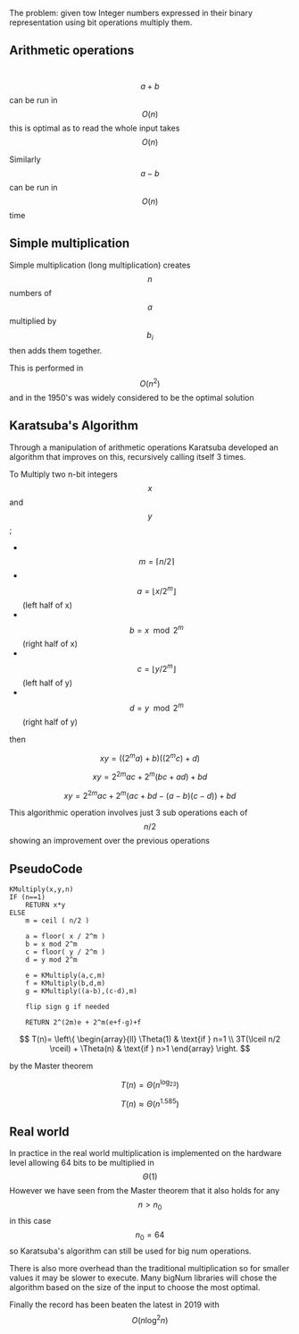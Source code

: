 The problem: given tow Integer numbers expressed in their binary representation using bit operations multiply them.

## Arithmetic operations

&nbsp; $$a+b$$ can be run in $$O(n)$$ this is optimal as to read the whole input takes $$O(n)$$ 

Similarly $$a-b$$ can be run in $$O(n)$$ time 

## Simple multiplication

Simple multiplication (long multiplication) creates $$n$$ numbers of $$a$$ multiplied by $$b_i$$ then adds them together.

This is performed in $$O(n^2)$$ and in the 1950's was widely considered to be the optimal solution

## Karatsuba's Algorithm

Through a manipulation of arithmetic operations Karatsuba developed an algorithm that improves on this, recursively calling itself 3 times.

To Multiply two n-bit integers $$x$$ and $$y$$;

* &nbsp; $$m = \lceil n/2 \rceil$$
* &nbsp; $$a = \lfloor x/2^m \rfloor$$ (left half of x)
* &nbsp; $$b = x \mod 2^m \text{}$$  (right half of x)
* &nbsp; $$c = \lfloor y/2^m \rfloor$$ (left half of y)
* &nbsp; $$d = y \mod 2^m \text{}$$  (right half of y)

then 

$$
xy = ((2^ma)+b)((2^mc)+d)
$$

$$
xy = 2^{2m}ac + 2^m(bc + ad) + bd
$$

$$
xy = 2^{2m}ac + 2^m(ac + bd-(a-b)(c-d)) + bd
$$

This algorithmic operation involves just 3 sub operations each of $$n/2$$ showing an improvement over the previous operations

## PseudoCode

```
KMultiply(x,y,n)
IF (n==1)
    RETURN x*y
ELSE
    m = ceil ( n/2 )

    a = floor( x / 2^m )
    b = x mod 2^m
    c = floor( y / 2^m )
    d = y mod 2^m

    e = KMultiply(a,c,m)
    f = KMultiply(b,d,m)
    g = KMultiply((a-b),(c-d),m)

    flip sign g if needed

    RETURN 2^(2m)e + 2^m(e+f-g)+f
```

$$
T(n)=
\left\{
\begin{array}{ll}
      \Theta(1) & \text{if } n=1 \\
      3T(\lceil n/2 \rceil) + \Theta(n) & \text{if } n>1
\end{array} 
\right.
$$

by the Master theorem

$$
T(n) = \Theta(n^{\log_23})
$$

$$
T(n) \approx \Theta(n^{1.585})
$$

## Real world

In practice in the real world multiplication is implemented on the hardware level allowing 64 bits to be multiplied in $$\Theta(1)$$ However we have seen from the Master theorem that it also holds for any $$n>n_0$$ in this case $$n_0 =64$$ so Karatsuba's algorithm can still be used for big num operations.

There is also more overhead than the traditional multiplication so for smaller values it may be slower to execute. Many bigNum libraries will chose the algorithm based on the size of the input to choose the most optimal.

Finally the record has been beaten the latest in 2019 with $$O(n \log^2n)$$